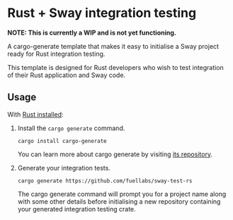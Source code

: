 # Rust + Sway integration testing

**NOTE: This is currently a WIP and is not yet functioning.**

A cargo-generate template that makes it easy to initialise a Sway project ready
for Rust integration testing.

This template is designed for Rust developers who wish to test integration of
their Rust application and Sway code.

## Usage

With [Rust installed][rust-installation]:

1. Install the `cargo generate` command.
   ```
   cargo install cargo-generate
   ```
   You can learn more about cargo generate by visiting [its
   repository][cargo-generate-repo].

2. Generate your integration tests.
   ```
   cargo generate https://github.com/fuellabs/sway-test-rs
   ```
   The cargo generate command will prompt you for a project name along with some
   other details before initialising a new repository containing your generated
   integration testing crate.

[rust-installation]: https://www.rust-lang.org/tools/install
[cargo-generate-repo]: https://github.com/cargo-generate/cargo-generate
